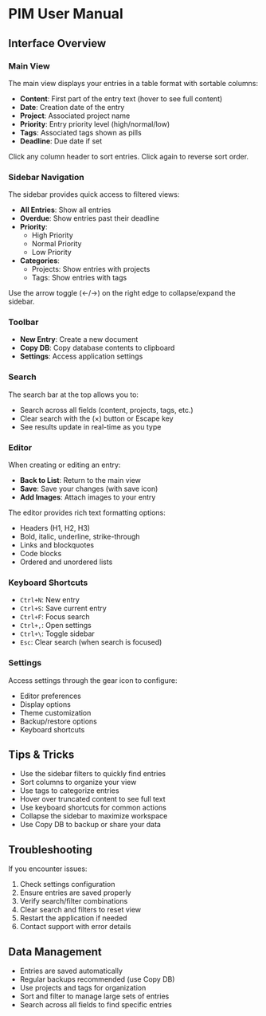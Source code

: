 # PIM User Manual

## Interface Overview

### Main View
The main view displays your entries in a table format with sortable columns:
- **Content**: First part of the entry text (hover to see full content)
- **Date**: Creation date of the entry
- **Project**: Associated project name
- **Priority**: Entry priority level (high/normal/low)
- **Tags**: Associated tags shown as pills
- **Deadline**: Due date if set

Click any column header to sort entries. Click again to reverse sort order.

### Sidebar Navigation
The sidebar provides quick access to filtered views:
- **All Entries**: Show all entries
- **Overdue**: Show entries past their deadline
- **Priority**:
  - High Priority
  - Normal Priority
  - Low Priority
- **Categories**:
  - Projects: Show entries with projects
  - Tags: Show entries with tags

Use the arrow toggle (←/→) on the right edge to collapse/expand the sidebar.

### Toolbar
- **New Entry**: Create a new document
- **Copy DB**: Copy database contents to clipboard
- **Settings**: Access application settings

### Search
The search bar at the top allows you to:
- Search across all fields (content, projects, tags, etc.)
- Clear search with the (×) button or Escape key
- See results update in real-time as you type

### Editor
When creating or editing an entry:
- **Back to List**: Return to the main view
- **Save**: Save your changes (with save icon)
- **Add Images**: Attach images to your entry

The editor provides rich text formatting options:
- Headers (H1, H2, H3)
- Bold, italic, underline, strike-through
- Links and blockquotes
- Code blocks
- Ordered and unordered lists

### Keyboard Shortcuts
- `Ctrl+N`: New entry
- `Ctrl+S`: Save current entry
- `Ctrl+F`: Focus search
- `Ctrl+,`: Open settings
- `Ctrl+\`: Toggle sidebar
- `Esc`: Clear search (when search is focused)

### Settings
Access settings through the gear icon to configure:
- Editor preferences
- Display options
- Theme customization
- Backup/restore options
- Keyboard shortcuts

## Tips & Tricks
- Use the sidebar filters to quickly find entries
- Sort columns to organize your view
- Use tags to categorize entries
- Hover over truncated content to see full text
- Use keyboard shortcuts for common actions
- Collapse the sidebar to maximize workspace
- Use Copy DB to backup or share your data

## Troubleshooting
If you encounter issues:
1. Check settings configuration
2. Ensure entries are saved properly
3. Verify search/filter combinations
4. Clear search and filters to reset view
5. Restart the application if needed
6. Contact support with error details

## Data Management
- Entries are saved automatically
- Regular backups recommended (use Copy DB)
- Use projects and tags for organization
- Sort and filter to manage large sets of entries
- Search across all fields to find specific entries
